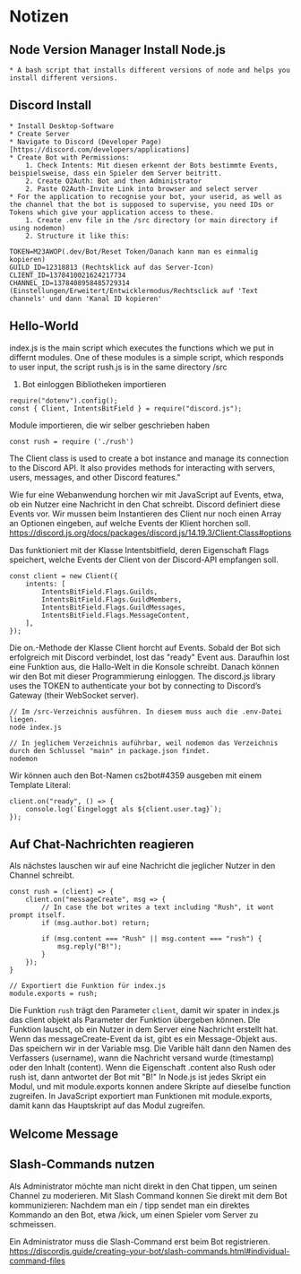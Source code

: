 # Notizen
## Node Version Manager Install Node.js
    * A bash script that installs different versions of node and helps you install different versions. 
## Discord Install 
    * Install Desktop-Software
    * Create Server
    * Navigate to Discord (Developer Page)[https://discord.com/developers/applications]
    * Create Bot with Permissions:
        1. Check Intents: Mit diesen erkennt der Bots bestimmte Events, beispielsweise, dass ein Spieler dem Server beitritt.
        2. Create O2Auth: Bot and then Administrator 
        2. Paste O2Auth-Invite Link into browser and select server
    * For the application to recognise your bot, your userid, as well as the channel that the bot is supposed to supervise, you need IDs or Tokens which give your application access to these.
        1. Create .env file in the /src directory (or main directory if using nodemon)
        2. Structure it like this:
```
TOKEN=M23AWOP(.dev/Bot/Reset Token/Danach kann man es einmalig kopieren)
GUILD_ID=12318813 (Rechtsklick auf das Server-Icon)
CLIENT_ID=1378410021624217734 
CHANNEL_ID=1378408958485729314 (Einstellungen/Erweitert/Entwicklermodus/Rechtsclick auf 'Text channels' und dann 'Kanal ID kopieren'
```

## Hello-World
index.js is the main script which executes the functions which we put in differnt modules.
One of these modules is a simple script, which responds to user input, the script rush.js is in the same directory /src
1. Bot einloggen
Bibliotheken importieren    
```
require("dotenv").config();
const { Client, IntentsBitField } = require("discord.js");
```
Module importieren, die wir selber geschrieben haben
```
const rush = require ('./rush')
```
The Client class is used to create a bot instance and manage its connection to the Discord API. It also provides methods for interacting with servers, users, messages, and other Discord features."

Wie fur eine Webanwendung horchen wir mit JavaScript auf Events, etwa, ob ein Nutzer eine Nachricht in den Chat schreibt. Discord definiert diese Events vor. Wir mussen beim Instantieren des Client nur noch einen Array an Optionen eingeben, auf welche Events der Klient horchen soll. 
https://discord.js.org/docs/packages/discord.js/14.19.3/Client:Class#options

Das funktioniert mit der Klasse Intentsbitfield, deren Eigenschaft Flags speichert, welche Events der Client von der Discord-API empfangen soll.
```
const client = new Client({
	intents: [
		IntentsBitField.Flags.Guilds,
		IntentsBitField.Flags.GuildMembers,
		IntentsBitField.Flags.GuildMessages,
		IntentsBitField.Flags.MessageContent,
	],
});
```

Die on.-Methode der Klasse Client horcht auf Events. Sobald der Bot sich erfolgreich mit Discord verbindet, lost das "ready" Event aus. Daraufhin lost eine Funktion aus, die Hallo-Welt in die Konsole schreibt.
Danach können wir den Bot mit dieser Programmierung einloggen. The discord.js library uses the TOKEN to authenticate your bot by connecting to Discord’s Gateway (their WebSocket server).

```
// Im /src-Verzeichnis ausführen. In diesem muss auch die .env-Datei liegen.
node index.js

// In jeglichem Verzeichnis auführbar, weil nodemon das Verzeichnis durch den Schlussel "main" in package.json findet.
nodemon
```
Wir können auch den Bot-Namen cs2bot#4359 ausgeben mit einem Template Literal:
```
client.on("ready", () => {
	console.log(`Eingeloggt als ${client.user.tag}`);
});
```
## Auf Chat-Nachrichten reagieren
Als nächstes lauschen wir auf eine Nachricht die jeglicher Nutzer in den Channel schreibt. 

```
const rush = (client) => {
	client.on("messageCreate", msg => {
		// In case the bot writes a text including "Rush", it wont prompt itself.
		if (msg.author.bot) return;
		
		if (msg.content === "Rush" || msg.content === "rush") {
			msg.reply("B!");
		}		
	});
}

// Exportiert die Funktion für index.js
module.exports = rush;
```
Die Funktion `rush` trägt den Parameter `client`, damit wir spater in index.js das client objekt als Parameter der Funktion übergeben können.
DIe Funktion lauscht, ob ein Nutzer in dem Server eine Nachricht erstellt hat. Wenn das messageCreate-Event da ist, gibt es ein Message-Objekt aus. Das speichern wir in der Variable msg. Die Varible hält dann den Namen des Verfassers (username), wann die Nachricht versand wurde (timestamp) oder den Inhalt (content).
Wenn die Eigenschaft .content also Rush oder rush ist, dann antwortet der Bot mit "B!"
In Node.js ist jedes Skript ein Modul, und mit module.exports konnen andere Skripte auf dieselbe function zugreifen. In JavaScript exportiert man Funktionen mit module.exports, damit kann das Hauptskript auf das Modul zugreifen.

## Welcome Message

## Slash-Commands nutzen
Als Administrator möchte man nicht direkt in den Chat tippen, um seinen Channel zu moderieren.
Mit Slash Command konnen Sie direkt mit dem Bot kommunizieren: Nachdem man ein / tipp sendet man ein direktes Kommando an den Bot, etwa /kick, um einen Spieler vom Server zu schmeissen.


Ein Administrator muss die Slash-Command erst beim Bot registrieren.
https://discordjs.guide/creating-your-bot/slash-commands.html#individual-command-files
